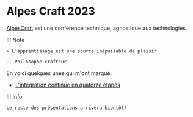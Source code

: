 # Alpes Craft 2023

[AlpesCraft](https://www.alpescraft.fr/) est une conférence technique, agnostique aux technologies.

!!! Note

    > L'apprentissage est une source inépuisable de plaisir.
    
    -- Philosophe crafteur

En voici quelques unes qui m'ont marqué:

- [L'intégration continue en quatorze étapes](ci_en_14_etapes.md)

!!! Info

    Le reste des présentations arrivera bientôt!
